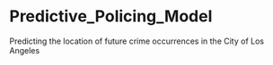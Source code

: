 # Predictive_Policing_Model
Predicting the location of future crime occurrences in the City of Los Angeles
